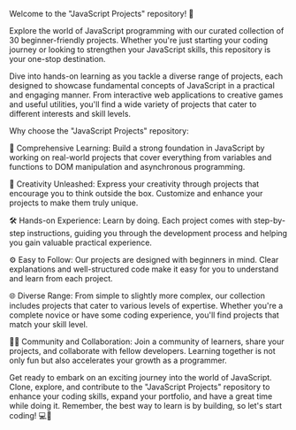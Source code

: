 Welcome to the "JavaScript Projects" repository! 🚀

Explore the world of JavaScript programming with our curated collection of 30 beginner-friendly projects. Whether you're just starting your coding journey or looking to strengthen your JavaScript skills, this repository is your one-stop destination.

Dive into hands-on learning as you tackle a diverse range of projects, each designed to showcase fundamental concepts of JavaScript in a practical and engaging manner. From interactive web applications to creative games and useful utilities, you'll find a wide variety of projects that cater to different interests and skill levels.

Why choose the "JavaScript Projects" repository:

🔗 Comprehensive Learning: Build a strong foundation in JavaScript by working on real-world projects that cover everything from variables and functions to DOM manipulation and asynchronous programming.

🎨 Creativity Unleashed: Express your creativity through projects that encourage you to think outside the box. Customize and enhance your projects to make them truly unique.

🛠️ Hands-on Experience: Learn by doing. Each project comes with step-by-step instructions, guiding you through the development process and helping you gain valuable practical experience.

⚙️ Easy to Follow: Our projects are designed with beginners in mind. Clear explanations and well-structured code make it easy for you to understand and learn from each project.

🌐 Diverse Range: From simple to slightly more complex, our collection includes projects that cater to various levels of expertise. Whether you're a complete novice or have some coding experience, you'll find projects that match your skill level.

👨‍💻 Community and Collaboration: Join a community of learners, share your projects, and collaborate with fellow developers. Learning together is not only fun but also accelerates your growth as a programmer.

Get ready to embark on an exciting journey into the world of JavaScript. Clone, explore, and contribute to the "JavaScript Projects" repository to enhance your coding skills, expand your portfolio, and have a great time while doing it. Remember, the best way to learn is by building, so let's start coding! 💻🚀




